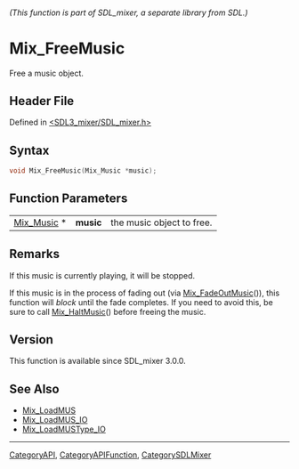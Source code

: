 ###### (This function is part of SDL_mixer, a separate library from SDL.)
# Mix_FreeMusic

Free a music object.

## Header File

Defined in [<SDL3_mixer/SDL_mixer.h>](https://github.com/libsdl-org/SDL_mixer/blob/main/include/SDL3_mixer/SDL_mixer.h)

## Syntax

```c
void Mix_FreeMusic(Mix_Music *music);
```

## Function Parameters

|                          |           |                           |
| ------------------------ | --------- | ------------------------- |
| [Mix_Music](Mix_Music) * | **music** | the music object to free. |

## Remarks

If this music is currently playing, it will be stopped.

If this music is in the process of fading out (via
[Mix_FadeOutMusic](Mix_FadeOutMusic)()), this function will *block* until
the fade completes. If you need to avoid this, be sure to call
[Mix_HaltMusic](Mix_HaltMusic)() before freeing the music.

## Version

This function is available since SDL_mixer 3.0.0.

## See Also

- [Mix_LoadMUS](Mix_LoadMUS)
- [Mix_LoadMUS_IO](Mix_LoadMUS_IO)
- [Mix_LoadMUSType_IO](Mix_LoadMUSType_IO)

----
[CategoryAPI](CategoryAPI), [CategoryAPIFunction](CategoryAPIFunction), [CategorySDLMixer](CategorySDLMixer)

